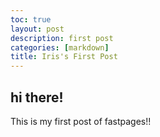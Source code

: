 ```yaml
---
toc: true
layout: post
description: first post
categories: [markdown]
title: Iris's First Post
---
```


## hi there!

This is my first post of fastpages!!
